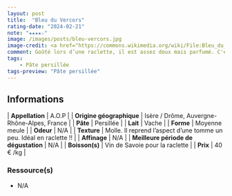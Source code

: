 ```yaml
---
layout: post
title:  "Bleu du Vercors"
rating-date: "2024-02-21"
note: "★★★★☆"
image: /images/posts/bleu-vercors.jpg
image-credit: <a href="https://commons.wikimedia.org/wiki/File:Bleu_du_Vercors_-_coup%C3%A9_-_juil_2019.jpg">Sebleouf</a>, <a href="https://creativecommons.org/licenses/by-sa/4.0">CC BY-SA 4.0</a>, via Wikimedia Commons
comment: Goûté lors d’une raclette, il est assez doux mais parfumé. C'est excellent ! Se déguste bien évidemment aussi froid ;)
tags:
    - Pâte persillée
tags-preview: "Pâte persillée"
---
```


## Informations

| **Appellation** | A.O.P |
| **Origine géographique** | Isère / Drôme, Auvergne-Rhône-Alpes, France  |
| **Pâte** | Persillée |
| **Lait** | Vache |
| **Forme** | Moyenne meule |
| **Odeur** | N/A |
| **Texture** | Molle. Il reprend l’aspect d’une tomme un peu. Idéal en raclette !! |
| **Affinage** | N/A |
| **Meilleure période de dégustation** | N/A |
| **Boisson(s)** | Vin de Savoie pour la raclette |
| **Prix** | 40 € /kg |

### Ressource(s)
* N/A